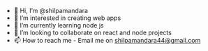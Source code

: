 - 👋 Hi, I’m @shilpamandara
- 👀 I’m interested in creating web apps
- 🌱 I’m currently learning node js
- 💞️ I’m looking to collaborate on react and node projects
- 📫 How to reach me - Email me on shilpamandara44@gmail.com

<!---
shilpamandara44/shilpamandara44 is a ✨ special ✨ repository because its `README.md` (this file) appears on your GitHub profile.
You can click the Preview link to take a look at your changes.
--->

